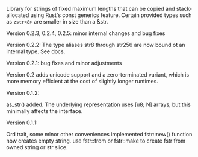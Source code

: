 Library for strings of fixed maximum lengths that can be copied and
stack-allocated using Rust's const generics feature.  Certain provided
types such as `zstr<8>` are smaller in size than a &str.

Version 0.2.3, 0.2.4, 0.2.5: minor internal changes and bug fixes

Version 0.2.2: The type aliases str8 through str256 are now bound ot
an internal type.  See docs.

Version 0.2.1: bug fixes and minor adjustments

Version 0.2 adds unicode support and a zero-terminated variant, which is
more memory efficient at the cost of slightly longer runtimes.


Version 0.1.2:

as_str() added.  The underlying representation uses [u8; N] arrays, but this
minimally affects the interface.


Version 0.1.1:

Ord trait, some minor other conveniences implemented
fstr::new() function now creates empty string. use fstr::from or fstr::make
to create fstr from owned string or str slice.
